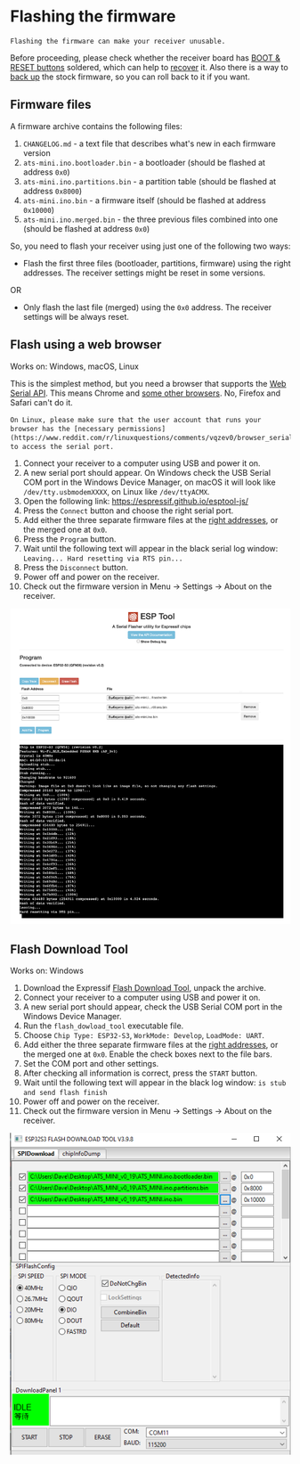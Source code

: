 # Flashing the firmware

```{warning}
Flashing the firmware can make your receiver unusable.
```

Before proceeding, please check whether the receiver board has [BOOT & RESET buttons](hardware.md#boot-and-reset-buttons) soldered, which can help to [recover](recovery.md#recovery) it. Also there is a way to [back up](recovery.md#backup) the stock firmware, so you can roll back to it if you want.

## Firmware files

A firmware archive contains the following files:

1. `CHANGELOG.md` - a text file that describes what's new in each firmware version
2. `ats-mini.ino.bootloader.bin` - a bootloader (should be flashed at address `0x0`)
3. `ats-mini.ino.partitions.bin` - a partition table (should be flashed at address `0x8000`)
4. `ats-mini.ino.bin` - a firmware itself (should be flashed at address `0x10000`)
5. `ats-mini.ino.merged.bin` - the three previous files combined into one (should be flashed at address `0x0`)

So, you need to flash your receiver using just one of the following two ways:

- Flash the first three files (bootloader, partitions, firmware) using the right addresses. The receiver settings might be reset in some versions.

OR

- Only flash the last file (merged) using the `0x0` address. The receiver settings will be always reset.

## Flash using a web browser

Works on: Windows, macOS, Linux

This is the simplest method, but you need a browser that supports the [Web Serial API](https://developer.mozilla.org/en-US/docs/Web/API/Web_Serial_API). This means Chrome and [some other browsers](https://developer.mozilla.org/en-US/docs/Web/API/Web_Serial_API#browser_compatibility). No, Firefox and Safari can't do it.

```{tip}
On Linux, please make sure that the user account that runs your browser has the [necessary permissions](https://www.reddit.com/r/linuxquestions/comments/vqzev0/browser_serial_port_fails_to_open/) to access the serial port.
```

1. Connect your receiver to a computer using USB and power it on.
2. A new serial port should appear. On Windows check the USB Serial COM port in the Windows Device Manager, on macOS it will look like `/dev/tty.usbmodemXXXX`, on Linux like `/dev/ttyACMX`.
3. Open the following link: <https://espressif.github.io/esptool-js/>
4. Press the `Connect` button and choose the right serial port.
5. Add either the three separate firmware files at the [right addresses](#firmware-files), or the merged one at `0x0`.
6. Press the `Program` button.
7. Wait until the following text will appear in the black serial log window: `Leaving... Hard resetting via RTS pin...`
8. Press the `Disconnect` button.
9. Power off and power on the receiver.
10. Check out the firmware version in Menu -> Settings -> About on the receiver.

![](_static/esp-web-flasher.png)

## Flash Download Tool

Works on: Windows

1. Download the Expressif [Flash Download Tool](https://docs.espressif.com/projects/esp-test-tools/en/latest/esp32/production_stage/tools/flash_download_tool.html), unpack the archive.
2. Connect your receiver to a computer using USB and power it on.
3. A new serial port should appear, check the USB Serial COM port in the Windows Device Manager.
4. Run the `flash_dowload_tool` executable file.
5. Choose `Chip Type: ESP32-S3`, `WorkMode: Develop`, `LoadMode: UART`.
6. Add either the three separate firmware files at the [right addresses](#firmware-files), or the merged one at `0x0`. Enable the check boxes next to the file bars.
7. Set the COM port and other settings.
8. After checking all information is correct, press the `START` button.
9. Wait until the following text will appear in the black log window: `is stub and send flash finish`
10. Power off and power on the receiver.
11. Check out the firmware version in Menu -> Settings -> About on the receiver.

![](_static/flash-download-tool.png)
